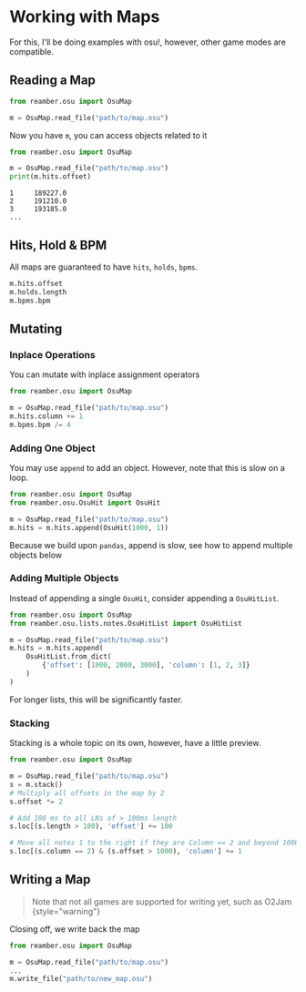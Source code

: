 # Working with Maps

For this, I'll be doing examples with osu!, however, other game modes are
compatible.

## Reading a Map

```python
from reamber.osu import OsuMap

m = OsuMap.read_file("path/to/map.osu")
```

Now you have `m`, you can access objects related to it

```python
from reamber.osu import OsuMap

m = OsuMap.read_file("path/to/map.osu")
print(m.hits.offset)
```

```
1     189227.0
2     191210.0
3     193185.0
...
```


## Hits, Hold & BPM

All maps are guaranteed to have `hits`, `holds`, `bpms`.

```python
m.hits.offset
m.holds.length
m.bpms.bpm
```

## Mutating

### Inplace Operations

You can mutate with inplace assignment operators

```python
from reamber.osu import OsuMap

m = OsuMap.read_file("path/to/map.osu")
m.hits.column += 1
m.bpms.bpm /= 4
```

### Adding One Object

You may use `append` to add an object.
However, note that this is slow on a loop.

```python
from reamber.osu import OsuMap
from reamber.osu.OsuHit import OsuHit

m = OsuMap.read_file("path/to/map.osu")
m.hits = m.hits.append(OsuHit(1000, 1))
```

Because we build upon `pandas`, append is slow, see how to append multiple
objects below

### Adding Multiple Objects

Instead of appending a single `OsuHit`, consider appending a `OsuHitList`.

```python
from reamber.osu import OsuMap
from reamber.osu.lists.notes.OsuHitList import OsuHitList

m = OsuMap.read_file("path/to/map.osu")
m.hits = m.hits.append(
    OsuHitList.from_dict(
        {'offset': [1000, 2000, 3000], 'column': [1, 2, 3]}
    )
)
```

For longer lists, this will be significantly faster.

### Stacking

Stacking is a whole topic on its own, however, have a little preview.

```python
from reamber.osu import OsuMap

m = OsuMap.read_file("path/to/map.osu")
s = m.stack()
# Multiply all offsets in the map by 2
s.offset *= 2

# Add 100 ms to all LNs of > 100ms length
s.loc[(s.length > 100), 'offset'] += 100

# Move all notes 1 to the right if they are Column == 2 and beyond 1000ms
s.loc[(s.column == 2) & (s.offset > 1000), 'column'] += 1
```

## Writing a Map

> Note that not all games are supported for writing yet, such as O2Jam
{style="warning"}

Closing off, we write back the map

```python
from reamber.osu import OsuMap

m = OsuMap.read_file("path/to/map.osu")
...
m.write_file("path/to/new_map.osu")
```


